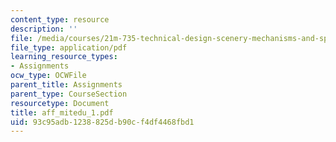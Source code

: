 ```yaml
---
content_type: resource
description: ''
file: /media/courses/21m-735-technical-design-scenery-mechanisms-and-special-effects-spring-2004/93c95adb1238825db90cf4df4468fbd1_aff_mitedu_1.pdf
file_type: application/pdf
learning_resource_types:
- Assignments
ocw_type: OCWFile
parent_title: Assignments
parent_type: CourseSection
resourcetype: Document
title: aff_mitedu_1.pdf
uid: 93c95adb-1238-825d-b90c-f4df4468fbd1
---
```

